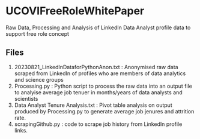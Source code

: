 # UCOVIFreeRoleWhitePaper
Raw Data, Processing and Analysis of LinkedIn Data Analyst profile data to support free role concept

## Files

1. 20230821_LinkedInDataforPythonAnon.txt : Anonymised raw data scraped from LinkedIn of profiles who are members of data analytics and science groups
2. Processing.py : Python script to process the raw data into an output file to analyise average job tenuer in months/years of data analysts and scientists
3. Data Analyst Tenure Analysis.txt : Pivot table analysis on output produced by Processing.py to generate average job jenures and attrition rate.
4. scrapingGithub.py : code to scrape job history from LinkedIn profile links.

